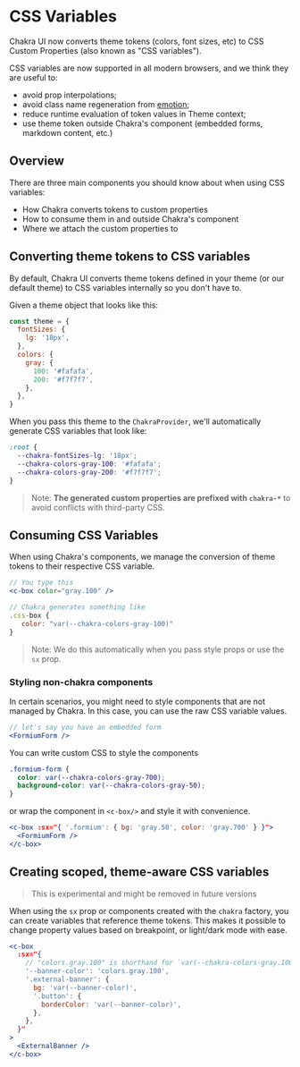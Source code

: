 # CSS Variables

Chakra UI now converts theme tokens (colors, font sizes, etc) to CSS Custom
Properties (also known as "CSS variables").

CSS variables are now supported in all modern browsers, and we think they are
useful to:

- avoid prop interpolations;
- avoid class name regeneration from
  [emotion](https://emotion.sh/docs/introduction);
- reduce runtime evaluation of token values in Theme context;
- use theme token outside Chakra's component (embedded forms, markdown content,
  etc.)

## Overview

There are three main components you should know about when using CSS variables:

- How Chakra converts tokens to custom properties
- How to consume them in and outside Chakra's component
- Where we attach the custom properties to

## Converting theme tokens to CSS variables

By default, Chakra UI converts theme tokens defined in your theme (or our
default theme) to CSS variables internally so you don't have to.

Given a theme object that looks like this:

```jsx live=false
const theme = {
  fontSizes: {
    lg: '18px',
  },
  colors: {
    gray: {
      100: '#fafafa',
      200: '#f7f7f7',
    },
  },
}
```

When you pass this theme to the `ChakraProvider`, we'll automatically generate
CSS variables that look like:

```css
:root {
  --chakra-fontSizes-lg: '18px';
  --chakra-colors-gray-100: '#fafafa';
  --chakra-colors-gray-200: '#f7f7f7';
}
```

> Note: **The generated custom properties are prefixed with `chakra-*`** to
> avoid conflicts with third-party CSS.

## Consuming CSS Variables

When using Chakra's components, we manage the conversion of theme tokens to
their respective CSS variable.

```jsx live=false
// You type this
<c-box color="gray.100" />

// Chakra generates something like
.css-box {
   color: "var(--chakra-colors-gray-100)"
}
```

> Note: We do this automatically when you pass style props or use the `sx` prop.

### Styling non-chakra components

In certain scenarios, you might need to style components that are not managed by
Chakra. In this case, you can use the raw CSS variable values.

```jsx live=false
// let's say you have an embedded form
<FormiumForm />
```

You can write custom CSS to style the components

```css
.formium-form {
  color: var(--chakra-colors-gray-700);
  background-color: var(--chakra-colors-gray-50);
}
```

or wrap the component in `<c-box/>` and style it with convenience.

```jsx live=false
<c-box :sx="{ '.formium': { bg: 'gray.50', color: 'gray.700' } }">
  <FormiumForm />
</c-box>
```

## Creating scoped, theme-aware CSS variables

> This is experimental and might be removed in future versions

When using the `sx` prop or components created with the `chakra` factory, 
you can create variables that reference theme tokens. This makes it possible to change property values
based on breakpoint, or light/dark mode with ease.

```jsx live=false
<c-box
  :sx="{
    // "colors.gray.100" is shorthand for `var(--chakra-colors-gray.100)`
    '--banner-color': 'colors.gray.100',
    '.external-banner': {
      bg: 'var(--banner-color)',
      '.button': {
        borderColor: 'var(--banner-color)',
      },
    },
  }"
>
  <ExternalBanner />
</c-box>
```